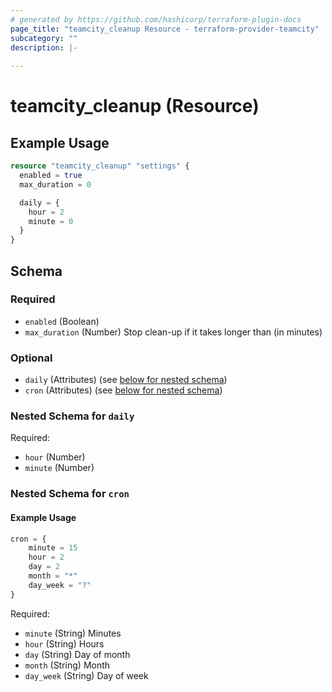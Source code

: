 ```yaml
---
# generated by https://github.com/hashicorp/terraform-plugin-docs
page_title: "teamcity_cleanup Resource - terraform-provider-teamcity"
subcategory: ""
description: |-
  
---
```


# teamcity_cleanup (Resource)

## Example Usage

```terraform
resource "teamcity_cleanup" "settings" {
  enabled = true
  max_duration = 0

  daily = {
    hour = 2
    minute = 0
  }
}
```

## Schema

### Required

- `enabled` (Boolean)
- `max_duration` (Number) Stop clean-up if it takes longer than (in minutes)

### Optional

- `daily` (Attributes) (see [below for nested schema](#nestedatt--daily))
- `cron` (Attributes) (see [below for nested schema](#nestedatt--cron))

<a id="nestedatt--daily"></a>
### Nested Schema for `daily`

Required:

- `hour` (Number)
- `minute` (Number)

<a id="nestedatt--cron"></a>
### Nested Schema for `cron`

#### Example Usage

```terraform
cron = {
    minute = 15
    hour = 2
    day = 2
    month = "*"
    day_week = "?"
}
```

Required:

- `minute` (String) Minutes
- `hour` (String) Hours
- `day` (String) Day of month
- `month` (String) Month
- `day_week` (String) Day of week
